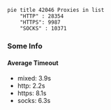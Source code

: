 
```mermaid
pie title 42046 Proxies in list
    "HTTP" : 28354
    "HTTPS": 9987
    "SOCKS" : 10371
```

### Some Info
#### Average Timeout

- mixed: 3.9s
- http: 2.2s
- https: 8.1s
- socks: 6.3s